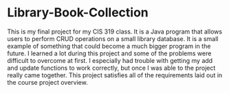 # Library-Book-Collection
This is my final project for my CIS 319 class. It is a Java program that allows users to perform CRUD operations on a small library database. It is a small example of something that could become a
much bigger program in the future. I learned a lot during this project and some of the problems were difficult to overcome at first. I especially had trouble with getting my add and update functions 
to work correctly, but once I was able to the project really came together. This project satisfies all of the requirements laid out in the course project overview.
